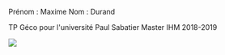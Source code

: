 Prénom : Maxime
Nom : Durand

TP Géco pour l'université Paul Sabatier Master IHM 2018-2019

[![](https://jitpack.io/v/Kzamania/login-generator.svg)](https://jitpack.io/#Kzamania/login-generator)